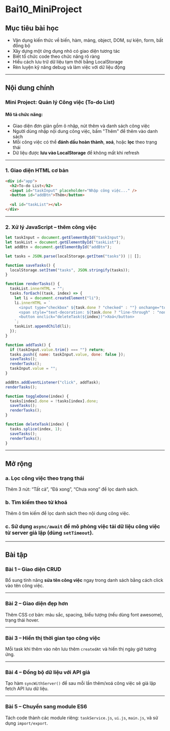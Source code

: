 ﻿# Bai10\_MiniProject

## Mục tiêu bài học

* Vận dụng kiến thức về biến, hàm, mảng, object, DOM, sự kiện, form, bất đồng bộ
* Xây dựng một ứng dụng nhỏ có giao diện tương tác
* Biết tổ chức code theo chức năng rõ ràng
* Hiểu cách lưu trữ dữ liệu tạm thời bằng LocalStorage
* Rèn luyện kỹ năng debug và làm việc với dữ liệu động

---

## Nội dung chính

### Mini Project: Quản lý Công việc (To-do List)

#### Mô tả chức năng:

* Giao diện đơn giản gồm ô nhập, nút thêm và danh sách công việc
* Người dùng nhập nội dung công việc, bấm "Thêm" để thêm vào danh sách
* Mỗi công việc có thể **đánh dấu hoàn thành**, **xoá**, hoặc **lọc** theo trạng thái
* Dữ liệu được **lưu vào LocalStorage** để không mất khi refresh

---

### 1. Giao diện HTML cơ bản

```html
<div id="app">
  <h2>To-do List</h2>
  <input id="taskInput" placeholder="Nhập công việc..." />
  <button id="addBtn">Thêm</button>
  
  <ul id="taskList"></ul>
</div>
```

---

### 2. Xử lý JavaScript – thêm công việc

```js
let taskInput = document.getElementById("taskInput");
let taskList = document.getElementById("taskList");
let addBtn = document.getElementById("addBtn");

let tasks = JSON.parse(localStorage.getItem("tasks")) || [];

function saveTasks() {
  localStorage.setItem("tasks", JSON.stringify(tasks));
}

function renderTasks() {
  taskList.innerHTML = "";
  tasks.forEach((task, index) => {
    let li = document.createElement("li");
    li.innerHTML = `
      <input type="checkbox" ${task.done ? "checked" : ""} onchange="toggleDone(${index})">
      <span style="text-decoration: ${task.done ? "line-through" : "none"}">${task.name}</span>
      <button onclick="deleteTask(${index})">Xoá</button>
    `;
    taskList.appendChild(li);
  });
}

function addTask() {
  if (taskInput.value.trim() === "") return;
  tasks.push({ name: taskInput.value, done: false });
  saveTasks();
  renderTasks();
  taskInput.value = "";
}

addBtn.addEventListener("click", addTask);
renderTasks();

function toggleDone(index) {
  tasks[index].done = !tasks[index].done;
  saveTasks();
  renderTasks();
}

function deleteTask(index) {
  tasks.splice(index, 1);
  saveTasks();
  renderTasks();
}
```

---

## Mở rộng

### a. Lọc công việc theo trạng thái

Thêm 3 nút: “Tất cả”, “Đã xong”, “Chưa xong” để lọc danh sách.

### b. Tìm kiếm theo từ khoá

Thêm ô tìm kiếm để lọc danh sách theo nội dung công việc.

### c. Sử dụng `async/await` để mô phỏng việc tải dữ liệu công việc từ server giả lập (dùng `setTimeout`).

---

## Bài tập

### Bài 1 – Giao diện CRUD

Bổ sung tính năng **sửa tên công việc** ngay trong danh sách bằng cách click vào tên công việc.

---

### Bài 2 – Giao diện đẹp hơn

Thêm CSS cơ bản: màu sắc, spacing, biểu tượng (nếu dùng font awesome), trạng thái hover.

---

### Bài 3 – Hiển thị thời gian tạo công việc

Mỗi task khi thêm vào nên lưu thêm `createdAt` và hiển thị ngày giờ tương ứng.

---

### Bài 4 – Đồng bộ dữ liệu với API giả

Tạo hàm `syncWithServer()` để sau mỗi lần thêm/xoá công việc sẽ giả lập fetch API lưu dữ liệu.

---

### Bài 5 – Chuyển sang module ES6

Tách code thành các module riêng: `taskService.js`, `ui.js`, `main.js`, và sử dụng `import/export`.


